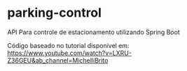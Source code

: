 # parking-control
 API Para controle de estacionamento utilizando Spring Boot

Código baseado no tutorial disponível em: https://www.youtube.com/watch?v=LXRU-Z36GEU&ab_channel=MichelliBrito
